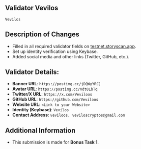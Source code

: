 ## Validator Vevilos
`Vevilos`

## Description of Changes
- Filled in all required validator fields on [testnet.storyscan.app](https://testnet.storyscan.app).
- Set up identity verification using Keybase.
- Added social media and other links (Twitter, GitHub, etc.).

## Validator Details:
- **Banner URL**: `https://postimg.cc/jDQWyYRC)`
- **Avatar URL**: `https://postimg.cc/Vdt0LbTq`
- **Twitter/X URL**: `https://x.com/Veviloos`
- **GitHub URL**: `https://github.com/Veviloos`
- **Website URL**: `<Link to your Website>`
- **Identity (Keybase)**: `Vevilos`
- **Contact Address**: `veviloos, veviloscryptos@gmail.com`

## Additional Information
- This submission is made for **Bonus Task 1**.

